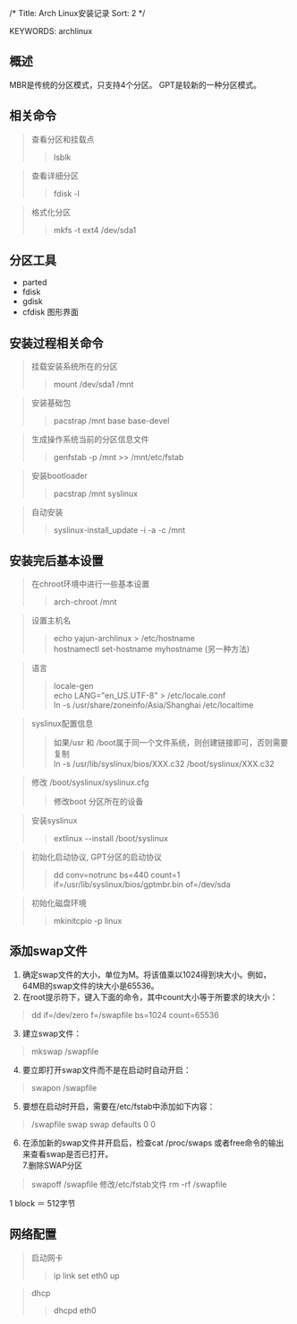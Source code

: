 /*
  Title: Arch Linux安装记录
  Sort: 2
  */

KEYWORDS: archlinux

## 概述
MBR是传统的分区模式，只支持4个分区。
GPT是较新的一种分区模式。

## 相关命令
>查看分区和挂载点
>>lsblk

>查看详细分区
>>fdisk -l

>格式化分区
>>mkfs -t ext4 /dev/sda1

## 分区工具
- parted
- fdisk
- gdisk
- cfdisk 图形界面

## 安装过程相关命令
>挂载安装系统所在的分区
>>mount /dev/sda1 /mnt

>安装基础包
>>pacstrap /mnt base base-devel

>生成操作系统当前的分区信息文件
>>genfstab -p /mnt >> /mnt/etc/fstab

>安装bootloader
>>pacstrap /mnt syslinux

>自动安装
>>syslinux-install_update -i -a -c /mnt


## 安装完后基本设置
>在chroot环境中进行一些基本设置
>>arch-chroot /mnt

>设置主机名
>>echo yajun-archlinux > /etc/hostname    
>>hostnamectl set-hostname myhostname  (另一种方法)

> 语言
>>locale-gen   
>>echo LANG="en_US.UTF-8" > /etc/locale.conf   
>>ln -s /usr/share/zoneinfo/Asia/Shanghai  /etc/localtime

>syslinux配置信息
>>如果/usr 和 /boot属于同一个文件系统，则创建链接即可，否则需要复制   
>>ln -s /usr/lib/syslinux/bios/XXX.c32 /boot/syslinux/XXX.c32

>修改 /boot/syslinux/syslinux.cfg  
>>修改boot 分区所在的设备  

>安装syslinux   
>>extlinux --install /boot/syslinux   

>初始化启动协议, GPT分区的启动协议   
>>dd conv=notrunc bs=440 count=1 if=/usr/lib/syslinux/bios/gptmbr.bin of=/dev/sda   

>初始化磁盘环境  
>>mkinitcpio -p linux   

## 添加swap文件

1. 确定swap文件的大小，单位为M。将该值乘以1024得到块大小。例如，64MB的swap文件的块大小是65536。    
2. 在root提示符下，键入下面的命令，其中count大小等于所要求的块大小：   
>dd if=/dev/zero f=/swapfile bs=1024 count=65536   
3. 建立swap文件：  
>mkswap /swapfile    
4. 要立即打开swap文件而不是在启动时自动开启：   
>swapon /swapfile   
5. 要想在启动时开启，需要在/etc/fstab中添加如下内容：   
>/swapfile    swap    swap   defaults 0 0   
6. 在添加新的swap文件并开启后，检查cat /proc/swaps 或者free命令的输出来查看swap是否已打开。   
7.删除SWAP分区    
>swapoff /swapfile    修改/etc/fstab文件  rm -rf /swapfile   

1 block ＝ 512字节

## 网络配置
>启动网卡  
>>ip link set eth0 up

>dhcp   
>>dhcpd eth0
